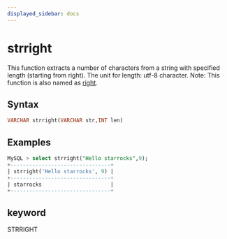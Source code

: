 ```yaml
---
displayed_sidebar: docs
---
```


# strright



This function extracts a number of characters from a string with specified length (starting from right). The unit for length: utf-8 character.
Note: This function is also named as [right](right.md).

## Syntax

```SQL
VARCHAR strright(VARCHAR str,INT len)
```

## Examples

```SQL
MySQL > select strright("Hello starrocks",9);
+--------------------------------+
| strright('Hello starrocks', 9) |
+--------------------------------+
| starrocks                      |
+--------------------------------+
```

## keyword

STRRIGHT

